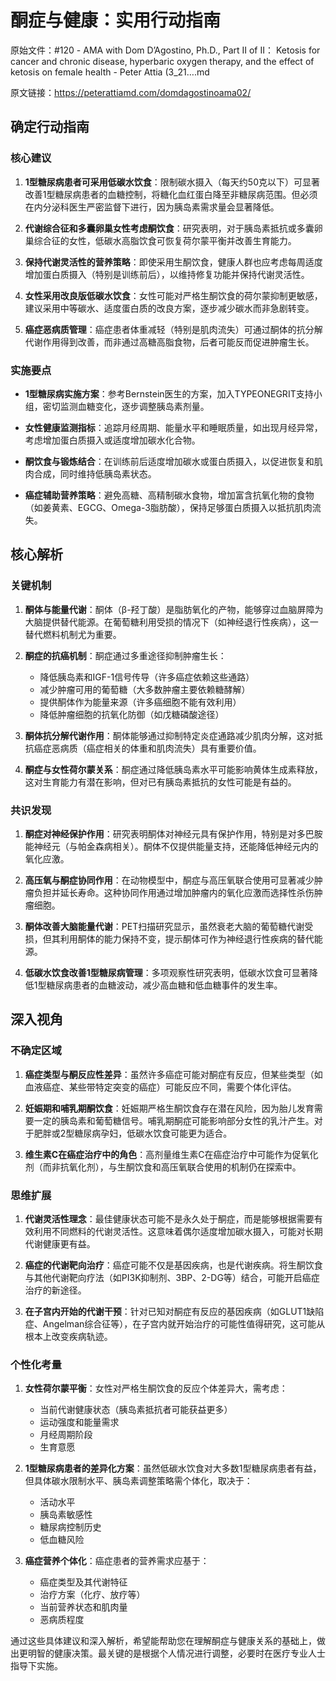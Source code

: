# 酮症与健康：实用行动指南

原始文件：#120 - AMA with Dom D’Agostino, Ph.D., Part II of II： Ketosis for cancer and chronic disease, hyperbaric oxygen therapy, and the effect of ketosis on female health - Peter Attia (3_21….md

原文链接：https://peterattiamd.com/domdagostinoama02/

## 确定行动指南

### 核心建议

1. **1型糖尿病患者可采用低碳水饮食**：限制碳水摄入（每天约50克以下）可显著改善1型糖尿病患者的血糖控制，将糖化血红蛋白降至非糖尿病范围。但必须在内分泌科医生严密监督下进行，因为胰岛素需求量会显著降低。

2. **代谢综合征和多囊卵巢女性考虑酮饮食**：研究表明，对于胰岛素抵抗或多囊卵巢综合征的女性，低碳水高脂饮食可恢复荷尔蒙平衡并改善生育能力。

3. **保持代谢灵活性的营养策略**：即使采用生酮饮食，健康人群也应考虑每周适度增加蛋白质摄入（特别是训练前后），以维持修复功能并保持代谢灵活性。

4. **女性采用改良版低碳水饮食**：女性可能对严格生酮饮食的荷尔蒙抑制更敏感，建议采用中等碳水、适度蛋白质的改良方案，逐步减少碳水而非急剧转变。

5. **癌症恶病质管理**：癌症患者体重减轻（特别是肌肉流失）可通过酮体的抗分解代谢作用得到改善，而非通过高糖高脂食物，后者可能反而促进肿瘤生长。

### 实施要点

* **1型糖尿病实施方案**：参考Bernstein医生的方案，加入TYPEONEGRIT支持小组，密切监测血糖变化，逐步调整胰岛素剂量。

* **女性健康监测指标**：追踪月经周期、能量水平和睡眠质量，如出现月经异常，考虑增加蛋白质摄入或适度增加碳水化合物。

* **酮饮食与锻炼结合**：在训练前后适度增加碳水或蛋白质摄入，以促进恢复和肌肉合成，同时维持低胰岛素状态。

* **癌症辅助营养策略**：避免高糖、高精制碳水食物，增加富含抗氧化物的食物（如姜黄素、EGCG、Omega-3脂肪酸），保持足够蛋白质摄入以抵抗肌肉流失。

## 核心解析

### 关键机制

1. **酮体与能量代谢**：酮体（β-羟丁酸）是脂肪氧化的产物，能够穿过血脑屏障为大脑提供替代能源。在葡萄糖利用受损的情况下（如神经退行性疾病），这一替代燃料机制尤为重要。

2. **酮症的抗癌机制**：酮症通过多重途径抑制肿瘤生长：
   - 降低胰岛素和IGF-1信号传导（许多癌症依赖这些通路）
   - 减少肿瘤可用的葡萄糖（大多数肿瘤主要依赖糖酵解）
   - 提供酮体作为能量来源（许多癌细胞不能有效利用）
   - 降低肿瘤细胞的抗氧化防御（如戊糖磷酸途径）

3. **酮体抗分解代谢作用**：酮体能够通过抑制特定炎症通路减少肌肉分解，这对抵抗癌症恶病质（癌症相关的体重和肌肉流失）具有重要价值。

4. **酮症与女性荷尔蒙关系**：酮症通过降低胰岛素水平可能影响黄体生成素释放，这对生育能力有潜在影响，但对已有胰岛素抵抗的女性可能是有益的。

### 共识发现

1. **酮症对神经保护作用**：研究表明酮体对神经元具有保护作用，特别是对多巴胺能神经元（与帕金森病相关）。酮体不仅提供能量支持，还能降低神经元内的氧化应激。

2. **高压氧与酮症协同作用**：在动物模型中，酮症与高压氧联合使用可显著减少肿瘤负担并延长寿命。这种协同作用通过增加肿瘤内的氧化应激而选择性杀伤肿瘤细胞。

3. **酮体改善大脑能量代谢**：PET扫描研究显示，虽然衰老大脑的葡萄糖代谢受损，但其利用酮体的能力保持不变，提示酮体可作为神经退行性疾病的替代能源。

4. **低碳水饮食改善1型糖尿病管理**：多项观察性研究表明，低碳水饮食可显著降低1型糖尿病患者的血糖波动，减少高血糖和低血糖事件的发生率。

## 深入视角

### 不确定区域

1. **癌症类型与酮反应性差异**：虽然许多癌症可能对酮症有反应，但某些类型（如血液癌症、某些带特定突变的癌症）可能反应不同，需要个体化评估。

2. **妊娠期和哺乳期酮饮食**：妊娠期严格生酮饮食存在潜在风险，因为胎儿发育需要一定的胰岛素和葡萄糖信号。哺乳期酮症可能影响部分女性的乳汁产生。对于肥胖或2型糖尿病孕妇，低碳水饮食可能更为适合。

3. **维生素C在癌症治疗中的角色**：高剂量维生素C在癌症治疗中可能作为促氧化剂（而非抗氧化剂），与生酮饮食和高压氧联合使用的机制仍在探索中。

### 思维扩展

1. **代谢灵活性理念**：最佳健康状态可能不是永久处于酮症，而是能够根据需要有效利用不同燃料的代谢灵活性。这意味着偶尔适度增加碳水摄入，可能对长期代谢健康更有益。

2. **癌症的代谢靶向治疗**：癌症可能不仅是基因疾病，也是代谢疾病。将生酮饮食与其他代谢靶向疗法（如PI3K抑制剂、3BP、2-DG等）结合，可能开启癌症治疗的新途径。

3. **在子宫内开始的代谢干预**：针对已知对酮症有反应的基因疾病（如GLUT1缺陷症、Angelman综合征等），在子宫内就开始治疗的可能性值得研究，这可能从根本上改变疾病轨迹。

### 个性化考量

1. **女性荷尔蒙平衡**：女性对严格生酮饮食的反应个体差异大，需考虑：
   - 当前代谢健康状态（胰岛素抵抗者可能获益更多）
   - 运动强度和能量需求
   - 月经周期阶段
   - 生育意愿

2. **1型糖尿病患者的差异化方案**：虽然低碳水饮食对大多数1型糖尿病患者有益，但具体碳水限制水平、胰岛素调整策略需个体化，取决于：
   - 活动水平
   - 胰岛素敏感性
   - 糖尿病控制历史
   - 低血糖风险

3. **癌症营养个体化**：癌症患者的营养需求应基于：
   - 癌症类型及其代谢特征
   - 治疗方案（化疗、放疗等）
   - 当前营养状态和肌肉量
   - 恶病质程度

通过这些具体建议和深入解析，希望能帮助您在理解酮症与健康关系的基础上，做出更明智的健康决策。最关键的是根据个人情况进行调整，必要时在医疗专业人士指导下实施。
